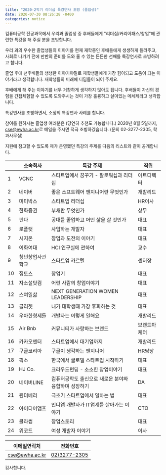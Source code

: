 ```yaml
---
title: "2020-2학기 리더십 특강연사 초빙 (졸업생)" 
date: 2020-07-30 08:26:28 -0400
categories: notice
---
```


컴퓨터공학 전공과목에서 우리과 졸업생 중 후배들에게 "리더십/커리어패스/창업"에 관련한 특강을 해 주실 분을 초빙합니다. 

우리 과의 우수한 졸업생들의 이야기를 현재 재학중인 후배들에게 생생하게 들려주고, 사회로 나가기 전에 만반의 준비를 도와 줄 수 있는 든든한 선배를 특강연사로 초빙하려고 합니다.

졸업 후에 선후배들의 생생한 이야기야말로 재학생들에게 가장 힘이되고 도움이 되는 이야기라고 생각합니다. 재학생들의 미래에 디딤돌이 되어 주세요. 

후배에게 해 주는 이야기를 너무 거창하게 생각하지 않아도 됩니다. 후배들이 자신의 경험을 간접체험할 수 있도록 도와주시는 것이 가장 훌륭하고 살아있는 메세제라고 생각합니다. 

특강연사를 초빙하면서, 소정의 특강연사 사례를 합니다. 

참여를 원하시는 졸업생 여러분은 (당연히 추천도 가능합니다.)
2020년 8월 5일까지, 
<a href="mailto:cse@ewha.ac.kr?Subject='(졸업생특강연사지원)'">cse@ewha.ac.kr</a>로 메일을 주시면 적극 초빙하겠습니다. (문의 02-3277-2305, 학과사무실)

지원에 참고할 수 있도록 제가 운영했던 특강의 주제를 다음의 리스트와 같이 공개합니다. 

|    | 소속회사     | 특강 주제                            | 직위     |
|----|----------|----------------------------------|--------|
| 1  | VCNC     | 스타트업에서 꿈꾸기 - 팔로워십과 리더십           | 아트디렉터  |
| 2  | 네이버      | 좋은 소프트웨어 엔지니어란 무엇인가              | 개발리드   |
| 3  | 미미박스     | 스타트업 리더십                         | HR이사   |
| 4  | 한화증권     | 부채란 무엇인가                         | 상무     |
| 5  | 펀다       | 공대를 졸업하고 어떤 삶을 살 것인가             | 대표     |
| 6  | 로플랫      | 사업하는 개발자                         | 대표     |
| 7  | 시지온      | 창업과 도전의 이야기                      | 대표     |
| 8  | 이화여대     | HCI 연구실에 관하여                     | 교수     |
| 9  | 청년창업사관학교 | 스타트업 카르텔                         | 센터장    |
| 10 | 집토스      | 창업기                              | 대표     |
| 11 | 자소설닷컴    | 어린 사람의 창업이야기                     | 대표     |
| 12 | 스여일삶     | NEXT GENERATION WOMEN LEADERSHIP | 대표     |
| 13 | 콜리젯      | 내가 대학생때 가장 후회하는 것                | 대표     |
| 14 | 우아한형제들   | 개발자는 이렇게 일해요                     | 개발리드   |
| 15 | Air Bnb  | 커뮤니티가 사랑하는 브랜드                   | 브랜드마케터 |
| 16 | 카카오엔터    | 스타트업에서 대기업까지                     | 개발리드   |
| 17 | 구글코리아    | 구글이 생각하는 엔지니어                    | HR담당   |
| 18 | 픽소       | 한국에서 글로벌 스타트업 시작하기               | 대표     |
| 19 | HJ Co.   | 크라우드펀딩 - 소소한 창업이야기               | 대표     |
| 20 | 네이버LINE  | 컴퓨터공학도 출신으로 새로운 분야와 융합하며 성장하기    | DA     |
| 21 | 원더베리     | 극초기 스타트업에서 일하는 법                 | 대표     |
| 22 | 아이디어앰프   | 인디앱 개발자가 IT업계를 살아가는 이야기          | CTO    |
| 23 | 클라썸      | 창업스토리                            | 대표     |
| 24 | 위코드      | 여성 개발자 이야기                       | 이사     |

| 이메일연락처 | 전화번호 |
|--------|--------|
| <a href="mailto:cse@ewha.ac.kr?Subject='(졸업생특강연사지원)'">cse@ewha.ac.kr</a>|<a href='tel:02-3277-2305'>02)3277-2305</a>     |


감사합니다. 